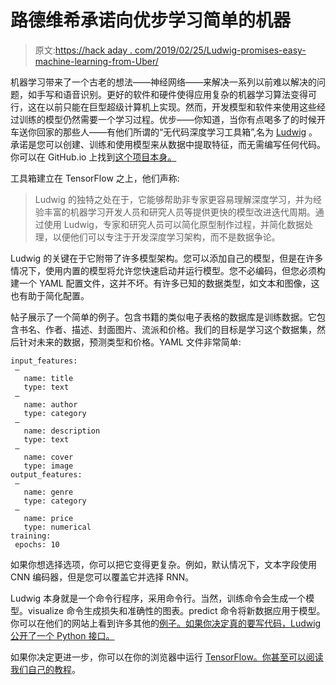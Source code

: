 # 路德维希承诺向优步学习简单的机器

> 原文:[https://hack aday . com/2019/02/25/Ludwig-promises-easy-machine-learning-from-Uber/](https://hackaday.com/2019/02/25/ludwig-promises-easy-machine-learning-from-uber/)

机器学习带来了一个古老的想法——神经网络——来解决一系列以前难以解决的问题，如手写和语音识别。更好的软件和硬件使得应用复杂的机器学习算法变得可行，这在以前只能在巨型超级计算机上实现。然而，开发模型和软件来使用这些经过训练的模型仍然需要一个学习过程。优步——你知道，当你有点喝多了的时候开车送你回家的那些人——有他们所谓的“无代码深度学习工具箱”,名为 [Ludwig](https://eng.uber.com/introducing-ludwig/) 。承诺是您可以创建、训练和使用模型来从数据中提取特征，而无需编写任何代码。你可以在 GitHub.io 上找到[这个项目本身。](https://uber.github.io/ludwig/)

工具箱建立在 TensorFlow 之上，他们声称:

> Ludwig 的独特之处在于，它能够帮助非专家更容易理解深度学习，并为经验丰富的机器学习开发人员和研究人员等提供更快的模型改进迭代周期。通过使用 Ludwig，专家和研究人员可以简化原型制作过程，并简化数据处理，以便他们可以专注于开发深度学习架构，而不是数据争论。

Ludwig 的关键在于它附带了许多模型架构。您可以添加自己的模型，但是在许多情况下，使用内置的模型将允许您快速启动并运行模型。您不必编码，但您必须构建一个 YAML 配置文件，这并不坏。有许多已知的数据类型，如文本和图像，这也有助于简化配置。

帖子展示了一个简单的例子。包含书籍的类似电子表格的数据库是训练数据。它包含书名、作者、描述、封面图片、流派和价格。我们的目标是学习这个数据集，然后针对未来的数据，预测类型和价格。YAML 文件非常简单:

```
input_features:
 –
   name: title
   type: text
 –
   name: author
   type: category
 –
   name: description
   type: text
 –
   name: cover
   type: image
output_features:
 –
   name: genre
   type: category
 –
   name: price
   type: numerical
training:
 epochs: 10
```

如果你想选择选项，你可以把它变得更复杂。例如，默认情况下，文本字段使用 CNN 编码器，但是您可以覆盖它并选择 RNN。

Ludwig 本身就是一个命令行程序，采用命令行。当然，训练命令会生成一个模型。visualize 命令生成损失和准确性的图表。predict 命令将新数据应用于模型。你可以在他们的网站上看到许多其他的[例子。如果你决定真的要写代码，Ludwig 公开了一个 Python 接口。](https://uber.github.io/ludwig/examples/)

如果你决定更进一步，你可以在你的浏览器中运行 [TensorFlow。你甚至可以阅读](https://hackaday.com/2018/04/16/tensorflow-in-your-browser/)[我们自己的教程](https://hackaday.com/2017/04/11/introduction-to-tensorflow/)。
